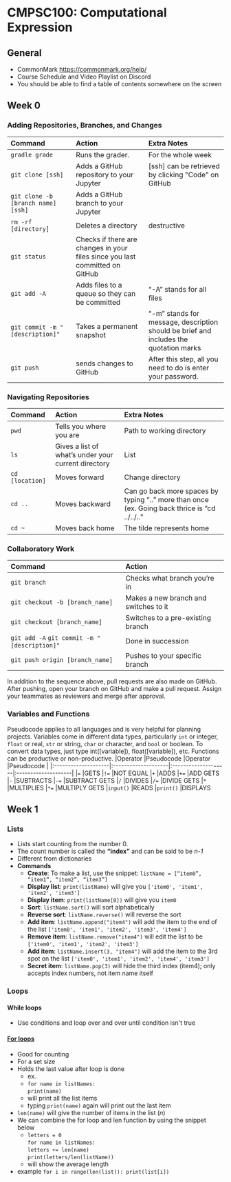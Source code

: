 # CMPSC100: Computational Expression

## General
* CommonMark https://commonmark.org/help/
* Course Schedule and Video Playlist on Discord
* You should be able to find a table of contents somewhere on the screen

## Week 0

### Adding Repositories, Branches, and Changes
|Command              |Action               |Extra Notes          |
|:--------------------|:--------------------|:--------------------|
|`gradle grade`       |Runs the grader.     |For the whole week |
|`git clone [ssh]`    |Adds a GitHub repository to your Jupyter        |[ssh] can be retrieved by clicking "Code" on GitHub   
|`git clone -b [branch name] [ssh]`  |Adds a GitHub branch to your Jupyter  
|`rm -rf [directory]`   |Deletes a directory     |destructive                     |
|`git status`           |Checks if there are changes in your files since you last committed on GitHub 
|`git add -A`               |Adds files to a queue so they can be committed      |“-A” stands for all files
|`git commit -m "[description]"`            |Takes a permanent snapshot|“-m” stands for message, description should be brief and includes the quotation marks
|`git push`               |sends changes to GitHub                  |After this step, all you need to do is enter your password.|

### Navigating Repositories
|Command              |Action               |Extra Notes          |
|:--------------------|:--------------------|:--------------------|
|`pwd`               |Tells you where you are  |Path to working directory |
|`ls`                |Gives a list of what’s under your current directory |List |
|`cd [location]`           |Moves forward                  |Change directory               |
|`cd ..`             |Moves backward    |Can go back more spaces by typing “..” more than once (ex. Going back thrice is “cd ../../..”
|`cd ~`           |Moves back home    |The tilde represents home |

### Collaboratory Work
|Command              |Action 
|:--------------------|:--------------------|
|`git branch`    |Checks what branch you’re in|    
|`git checkout -b [branch_name]`  |Makes a new branch and switches to it    |   
|`git checkout [branch_name]`  |Switches to a pre-existing branch          |  
|`git add -A` `git commit -m "[description]"`    |Done in succession
|`git push origin [branch_name]`           |Pushes to your specific branch 

In addition to the sequence above, pull requests are also made on GitHub. After pushing, open your branch on GitHub and make a pull request. Assign your teammates as reviewers and merge after approval.

### Variables and Functions
Pseudocode applies to all languages and is very helpful for planning projects. Variables come in different data types, particularly `int` or integer, `float` or real, `str` or string, `char` or character, and `bool` or boolean. To convert data types, just type int([variable]), float([variable]), etc. Functions can be productive or non-productive.
|Operator             |Pseudocode           |Operator             |Pseudocode           |
|:--------------------|:--------------------|:--------------------|:--------------------|
|`=`                  |GETS                 |`!=`                 |NOT EQUAL
|`+`                  |ADDS                 |`+=`                 |ADD GETS
|`-`                  |SUBTRACTS            |`-=`                 |SUBTRACT GETS
|`/`                  |DIVIDES              |`/=`                 |DIVIDE GETS
|`*`                  |MULTIPLIES           |`*=`                 |MULTIPLY GETS
|`input()`            |READS                |`print()`            |DISPLAYS

## Week 1

### Lists
* Lists start counting from the number 0.
* The count number is called the **“index”** and can be said to be *n-1*
* Different from dictionaries
* **Commands**
  * **Create**: To make a list, use the snippet: `listName = [“item0”, “item1”, “item2”, “item3”]`
  * **Display list**: `print(listName)` will give you `['item0', 'item1', 'item2', 'item3']`
  * **Display item**: `print(listName[0])` will give you `item0`
  * **Sort**: `listName.sort()` will sort alphabetically
  * **Reverse sort**: `listName.reverse()` will reverse the sort
  * **Add item**: `listName.append("item4")` will add the item to the end of the list `['item0', 'item1', 'item2', 'item3', 'item4']`
  * **Remove item**: `listName.remove("item4")` will edit the list to be `['item0', 'item1', 'item2', 'item3']`
  * **Add item**: `listName.insert(3, "item4")` will add the item to the 3rd spot on the list `['item0', 'item1', 'item2', 'item4', 'item3']`
  * **Secret item**: `listName.pop(3)` will hide the third index (item4); only accepts index numbers, not item name itself

### Loops
#### While loops
* Use conditions and loop over and over until condition isn't true

#### [For loops](https://youtu.be/kJSv7-KBJ9w)
* Good for counting
* For a set size
* Holds the last value after loop is done
  * ex.
  * `for name in listNames:` <br> `print(name)`
  * will print all the list items
  * typing `print(name)` again will print out the last item
* `len(name)` will give the number of items in the list (*n*)
* We can combine the for loop and len function by using the snippet below
  * `letters = 0` <br> `for name in listNames:` <br> `letters += len(name)` <br> `print(letters/len(listName))` <br>
  * will show the average length
* example
``
for i in range(len(list)):
     print(list[i])
``
